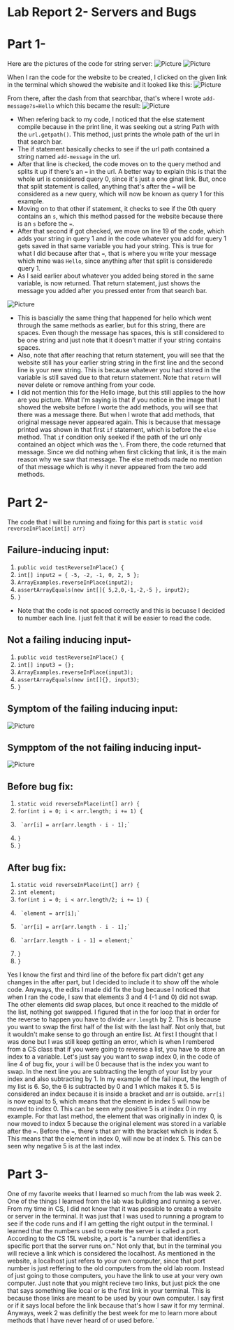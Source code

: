 # Lab Report 2- Servers and Bugs
# Part 1-
Here are the pictures of the code for string server:
![Picture](FixedCodeUseLab.png) 
![Picture](FixedCodeUseLab2.png)

When I ran the code for the website to be created, I clicked on the given link in the terminal which showed the webisite and it looked like this:
![Picture](WordWebsite.png)

From there, after the dash from that searchbar, that's where I wrote `add-message?s=Hello` which this became the result:
![Picture](WebsiteHello.png)
- When refering back to my code, I noticed that the else statement compile because in the print line, it was seeking out a string Path with the  `url.getpath()`. This method, just prints the whole path of the url in that search bar.
- The if statement basically checks to see if the url path contained a string named `add-message` in the url.
- After that line is checked, the code moves on to the query method and splits it up if there's an `=` in the url. A better way to explain this is that the whole url is considered query 0, since it's just a one ginat link. But, once that split statement is called, anything that's after the `=` will be considered as a new query, which will now be known as query 1 for this example.
- Moving on to that other if statement, it checks to see if the 0th query contains an `s`, which this method passed for the website because there is an `s` before the `=`.
- After that second if got checked, we move on line 19 of the code, which adds your string in query 1 and in the code whatever you add for query 1 gets saved in that same variable you had your string. This is true for what I did because after that `=`, that is where you write your message which mine was `Hello`, since anything after that split is considerede query 1.
- As I said earlier about whatever you added being stored in the same variable, is now returned. That return statement, just shows the message you added after you pressed enter from that search bar.

![Picture](WebsiteHoware.png)
- This is bascially the same thing that happened for hello which went through the same methods as earlier, but for this string, there are spaces. Even though the message has spaces, this is still considered to be one string and just note that it doesn't matter if your string contains spaces.
- Also, note that after reaching that return statement, you will see that the website still has your earlier string string in the first line and the second line is your new string. This is because whatever you had stored in the variable is still saved due to that return statement. Note that `return` will never delete or remove anthing from your code.
- I did not mention this for the Hello image, but this still applies to the how are you picture. What I'm saying is that if you notice in the image that I showed the website before I worte the add methods, you will see that there was a message there. But when I wrote that add methods, that original message never appeared again. This is because that message printed was shown in that first `if` statement, which is before the `else` method. That `if` condition only seeked if the path of the url only contained an object which was the `\`. From there, the code returned that message. Since we did nothing when first clicking that link, it is the main reason why we saw that message. The else methods made no mention of that message which is why it never appeared from the two add methods.

# Part 2-
The code that I will be running and fixing for this part is `static void reverseInPlace(int[] arr)` 

## Failure-inducing input:
1.  `public void testReverseInPlace() {`
2.    `int[] input2 = { -5, -2, -1, 0, 2, 5 };`
3.    `ArrayExamples.reverseInPlace(input2);`
4.    `assertArrayEquals(new int[]{ 5,2,0,-1,-2,-5 }, input2);`
5.	`}`
- Note that the code is not spaced correctly and this is becuase I decided to number each line. I just felt that it will be easier to read the code.

## Not a failing inducing input-
1. `public void testReverseInPlace() {`
2.    `int[] input3 = {};`
3.    `ArrayExamples.reverseInPlace(input3);`
4.    `assertArrayEquals(new int[]{}, input3);`
5.	`}`
  
  ## Symptom of the failing inducing input:
  ![Picture](2FailCode.png)
  
  ## Sympptom of the not failing inducing input-
  ![Picture](NotFailCode.png)
  
  ## Before bug fix:
1.  `static void reverseInPlace(int[] arr) {`
2.    `for(int i = 0; i < arr.length; i += 1) {`
3.      `arr[i] = arr[arr.length - i - 1];`  
4.    `}`
5.  `}`
  
  ## After bug fix:
1.  `static void reverseInPlace(int[] arr) {`
2.    `int element;`
3.    `for(int i = 0; i < arr.length/2; i += 1) {`
4.      `element = arr[i];`
5.      `arr[i] = arr[arr.length - i - 1];`  
6.      `arr[arr.length - i - 1] = element;`
7.    `}`
8.  `}`
  
Yes I know the first and third line of the before fix part didn't get any changes in the after part, but I decided to include it to show off the whole code. Anyways, the edits I made did fix the bug because I noticed that when I ran the code, I saw that elements 3 and 4 (-1 and 0) did not swap. The other elements did swap places, but once it reached to the middle of the list, nothing got swapped. I figured that in the for loop that in order for the reverse to happen you have to divide `arr.length` by 2. This is because you want to swap the first half of the list with the last half. Not only that, but it wouldn't make sense to go through an entire list. At first I thought that I was done but I was still keep getting an error, which is when I rembered from a CS class that if you were going to reverse a list, you have to store an index to a variable. Let's just say you want to swap index 0, in the code of line 4 of bug fix, your `i` will be 0 because that is the index you want to swap. In the next line you are subtracting the length of your list by your index and also subtracting by 1. In my example of the fail input, the length of my list is 6. So, the 6 is subtracted by 0 and 1 which makes it 5. 5 is considered an index because it is inside a bracket and arr is outside. `arr[i]` is now equal to 5, which means that the element in index 5 will now be moved to index 0. This can be seen why positive 5 is at index 0 in my example. For that last method, the element that was originally in index 0, is now moved to index 5 because the original element was stored in a variable after the `=`. Before the `=`, there's that arr with the bracket which is index 5. This means that the element in index 0, will now be at index 5. This can be seen why negative 5 is at the last index.

# Part 3-
One of my favorite weeks that I learned so much from the lab was week 2. One of the things I learned from the lab was building and running a server. From my time in CS, I did not know that it was possible to create a website or server in the terminal. It was just that I was used to running a program to see if the code runs and if I am getting the right output in the terminal. I learned that the numbers used to create the server is called a port. According to the CS 15L website, a port is "a number that identifies a specific port that the server runs on." Not only that, but in the terminal you will recieve a link which is considered the localhost. As mentioned in the website, a localhost just refers to your own computer, since that port number is just reffering to the old computers from the old lab room. Instead of just going to those computers, you have the link to use at your very own computer. Just note that you might recieve two links, but just pick the one that says something like local or is the first link in your terminal. This is because those links are meant to be used by your own computer. I say first or if it says local before the link because that's how I saw it for my terminal. Anyways, week 2 was definitly the best week for me to learn more about methods that I have never heard of or used before.
  `
